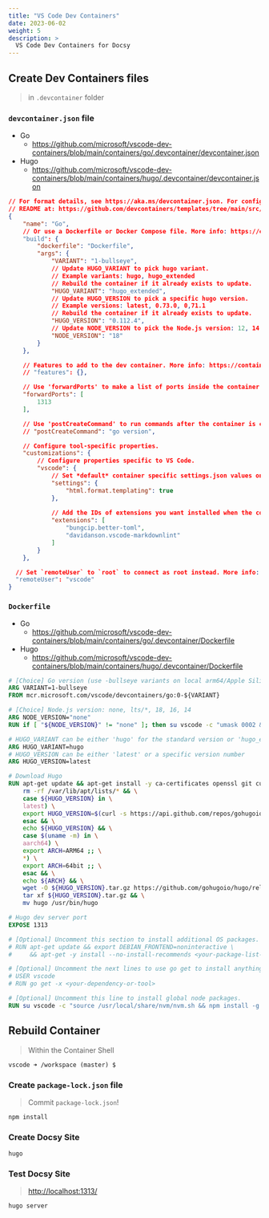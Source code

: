 ```yaml
---
title: "VS Code Dev Containers"
date: 2023-06-02
weight: 5
description: >
  VS Code Dev Containers for Docsy
---
```


## Create Dev Containers files

> in `.devcontainer` folder

### `devcontainer.json` file

* Go
  * <https://github.com/microsoft/vscode-dev-containers/blob/main/containers/go/.devcontainer/devcontainer.json>
* Hugo
  * <https://github.com/microsoft/vscode-dev-containers/blob/main/containers/hugo/.devcontainer/devcontainer.json>

```json
// For format details, see https://aka.ms/devcontainer.json. For config options, see the
// README at: https://github.com/devcontainers/templates/tree/main/src/go
{
	"name": "Go",
	// Or use a Dockerfile or Docker Compose file. More info: https://containers.dev/guide/dockerfile
	"build": {
		"dockerfile": "Dockerfile",
		"args": {
			"VARIANT": "1-bullseye",
			// Update HUGO_VARIANT to pick hugo variant.
			// Example variants: hugo, hugo_extended
			// Rebuild the container if it already exists to update.
			"HUGO_VARIANT": "hugo_extended",
			// Update HUGO_VERSION to pick a specific hugo version.
			// Example versions: latest, 0.73.0, 0,71.1
			// Rebuild the container if it already exists to update.
			"HUGO_VERSION": "0.112.4",
			// Update NODE_VERSION to pick the Node.js version: 12, 14
			"NODE_VERSION": "18"
		}
	},

	// Features to add to the dev container. More info: https://containers.dev/features.
	// "features": {},

	// Use 'forwardPorts' to make a list of ports inside the container available locally.
	"forwardPorts": [
		1313
	],

	// Use 'postCreateCommand' to run commands after the container is created.
	// "postCreateCommand": "go version",

	// Configure tool-specific properties.
	"customizations": {
		// Configure properties specific to VS Code.
		"vscode": {
			// Set *default* container specific settings.json values on container create.
			"settings": { 
				"html.format.templating": true
			},
			
			// Add the IDs of extensions you want installed when the container is created.
			"extensions": [
				"bungcip.better-toml",
				"davidanson.vscode-markdownlint"
			]
		}
	},

  // Set `remoteUser` to `root` to connect as root instead. More info: https://aka.ms/vscode-remote/containers/non-root.
  "remoteUser": "vscode"
}
```

### `Dockerfile`

* Go
  * <https://github.com/microsoft/vscode-dev-containers/blob/main/containers/go/.devcontainer/Dockerfile>
* Hugo
  * <https://github.com/microsoft/vscode-dev-containers/blob/main/containers/hugo/.devcontainer/Dockerfile>

```dockerfile
# [Choice] Go version (use -bullseye variants on local arm64/Apple Silicon): 1, 1.19, 1.18, 1-bullseye, 1.19-bullseye, 1.18-bullseye, 1-buster, 1.19-buster, 1.18-buster
ARG VARIANT=1-bullseye
FROM mcr.microsoft.com/vscode/devcontainers/go:0-${VARIANT}

# [Choice] Node.js version: none, lts/*, 18, 16, 14
ARG NODE_VERSION="none"
RUN if [ "${NODE_VERSION}" != "none" ]; then su vscode -c "umask 0002 && . /usr/local/share/nvm/nvm.sh && nvm install ${NODE_VERSION} 2>&1"; fi

# HUGO_VARIANT can be either 'hugo' for the standard version or 'hugo_extended' for the extended version.
ARG HUGO_VARIANT=hugo
# HUGO_VERSION can be either 'latest' or a specific version number
ARG HUGO_VERSION=latest

# Download Hugo
RUN apt-get update && apt-get install -y ca-certificates openssl git curl && \
    rm -rf /var/lib/apt/lists/* && \
    case ${HUGO_VERSION} in \
    latest) \
    export HUGO_VERSION=$(curl -s https://api.github.com/repos/gohugoio/hugo/releases/latest | grep "tag_name" | awk '{print substr($2, 3, length($2)-4)}') ;;\
    esac && \
    echo ${HUGO_VERSION} && \
    case $(uname -m) in \
    aarch64) \
    export ARCH=ARM64 ;; \
    *) \
    export ARCH=64bit ;; \
    esac && \
    echo ${ARCH} && \
    wget -O ${HUGO_VERSION}.tar.gz https://github.com/gohugoio/hugo/releases/download/v${HUGO_VERSION}/${HUGO_VARIANT}_${HUGO_VERSION}_Linux-${ARCH}.tar.gz && \
    tar xf ${HUGO_VERSION}.tar.gz && \
    mv hugo /usr/bin/hugo

# Hugo dev server port
EXPOSE 1313

# [Optional] Uncomment this section to install additional OS packages.
# RUN apt-get update && export DEBIAN_FRONTEND=noninteractive \
#     && apt-get -y install --no-install-recommends <your-package-list-here>

# [Optional] Uncomment the next lines to use go get to install anything else you need
# USER vscode
# RUN go get -x <your-dependency-or-tool>

# [Optional] Uncomment this line to install global node packages.
RUN su vscode -c "source /usr/local/share/nvm/nvm.sh && npm install -g autoprefixer postcss-cli postcss" 2>&1
```

## Rebuild Container

> Within the Container Shell

```shell
vscode ➜ /workspace (master) $
```

### Create `package-lock.json` file

> Commit `package-lock.json`!

```shell
npm install
```

### Create Docsy Site

```shell
hugo
```

### Test Docsy Site

> <http://localhost:1313/>

```shell
hugo server
```
